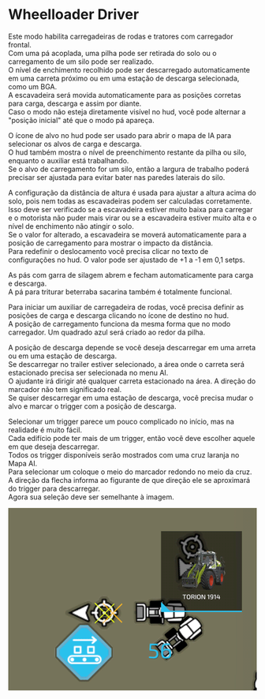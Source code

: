 # Wheelloader Driver

  
Este modo habilita carregadeiras de rodas e tratores com carregador frontal.  
Com uma pá acoplada, uma pilha pode ser retirada do solo ou o carregamento de um silo pode ser realizado.  
O nível de enchimento recolhido pode ser descarregado automaticamente em uma carreta próximo ou em uma estação de descarga selecionada, como um BGA.  
A escavadeira será movida automaticamente para as posições corretas para carga, descarga e assim por diante.  
Caso o modo não esteja diretamente visível no hud, você pode alternar a "posição inicial" até que o modo pá apareça.  
  
O ícone de alvo no hud pode ser usado para abrir o mapa de IA para selecionar os alvos de carga e descarga.  
O hud também mostra o nível de preenchimento restante da pilha ou silo, enquanto o auxiliar está trabalhando.  
Se o alvo de carregamento for um silo, então a largura de trabalho poderá precisar ser ajustada para evitar bater nas paredes laterais do silo.  
  
A configuração da distância de altura é usada para ajustar a altura acima do solo, pois nem todas as escavadeiras podem ser calculadas corretamente.  
Isso deve ser verificado se a escavadeira estiver muito baixa para carregar e o motorista não puder mais virar ou se a escavadeira estiver muito alta e o nível de enchimento não atingir o solo.  
Se o valor for alterado, a escavadeira se moverá automaticamente para a posição de carregamento para mostrar o impacto da distância.  
Para redefinir o deslocamento você precisa clicar no texto de configurações no hud. O valor pode ser ajustado de +1 a -1 em 0,1 setps.  
  
As pás com garra de silagem abrem e fecham automaticamente para carga e descarga.  
A pá para triturar beterraba sacarina também é totalmente funcional.  


  
Para iniciar um auxiliar de carregadeira de rodas, você precisa definir as posições de carga e descarga clicando no ícone de destino no hud.  
A posição de carregamento funciona da mesma forma que no modo carregador. Um quadrado azul será criado ao redor da pilha.  
  
A posição de descarga depende se você deseja descarregar em uma arreta ou em uma estação de descarga.  
Se descarregar no trailer estiver selecionado, a área onde o carreta será estacionado precisa ser selecionada no menu AI.  
O ajudante irá dirigir até qualquer carreta estacionado na área. A direção do marcador não tem significado real.  
Se quiser descarregar em uma estação de descarga, você precisa mudar o alvo e marcar o trigger com a posição de descarga.  


  
Selecionar um trigger parece um pouco complicado no início, mas na realidade é muito fácil.  
Cada edifício pode ter mais de um trigger, então você deve escolher aquele em que deseja descarregar.  
Todos os trigger disponíveis serão mostrados com uma cruz laranja no Mapa AI.  
Para selecionar um coloque o meio do marcador redondo no meio da cruz.  
A direção da flecha informa ao figurante de que direção ele se aproximará do trigger para descarregar.  
Agora sua seleção deve ser semelhante à imagem.  


![Image](../assets/images/shovelloadertrigger_0_0_830_610.png)

